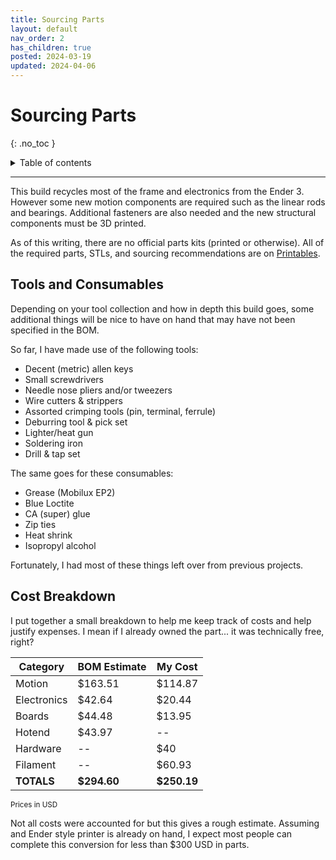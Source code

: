 ```yaml
---
title: Sourcing Parts
layout: default
nav_order: 2
has_children: true
posted: 2024-03-19
updated: 2024-04-06
---
```


# Sourcing Parts
{: .no_toc }

<details closed markdown="block">
  <summary>
    Table of contents
  </summary>
  {: .text-delta }
1. TOC
{:toc}
</details>

---

This build recycles most of the frame and electronics from the Ender 3. However some new motion components are required such as the linear rods and bearings. Additional fasteners are also needed and the new structural components must be 3D printed.

As of this writing, there are no official parts kits (printed or otherwise). All of the required parts, STLs, and sourcing recommendations are on [Printables](https://www.printables.com/model/469280-ender-3-ng-corexy-beta).

## Tools and Consumables

Depending on your tool collection and how in depth this build goes, some additional things will be nice to have on hand that may have not been specified in the BOM.

So far, I have made use of the following tools:

* Decent (metric) allen keys
* Small screwdrivers
* Needle nose pliers and/or tweezers
* Wire cutters & strippers
* Assorted crimping tools (pin, terminal, ferrule)
* Deburring tool & pick set
* Lighter/heat gun
* Soldering iron
* Drill & tap set

The same goes for these consumables:

* Grease (Mobilux EP2)
* Blue Loctite
* CA (super) glue
* Zip ties
* Heat shrink
* Isopropyl alcohol

Fortunately, I had most of these things left over from previous projects.

## Cost Breakdown

I put together a small breakdown to help me keep track of costs and help justify expenses. I mean if I already owned the part... it was technically free, right?

| Category    | BOM Estimate | My Cost |
|-------------|--------------|---------|
| Motion      | $163.51       | $114.87  | 
| Electronics | $42.64        | $20.44   | 
| Boards      | $44.48        | $13.95   |
| Hotend      | $43.97        | --       |
| Hardware    | --            | $40      |
| Filament    | --            | $60.93   |
| **TOTALS**      | **$294.60**       | **$250.19**  |

<small>Prices in USD</small>

Not all costs were accounted for but this gives a rough estimate. Assuming and Ender style printer is already on hand, I expect most people can complete this conversion for less than $300 USD in parts.